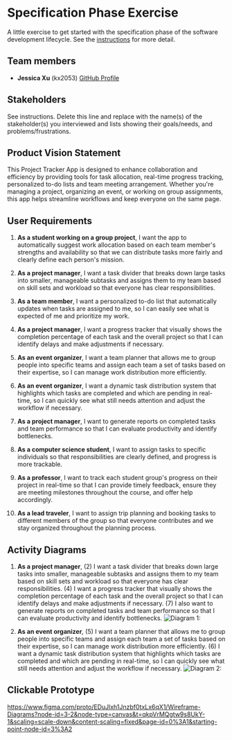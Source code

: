# Specification Phase Exercise

A little exercise to get started with the specification phase of the software development lifecycle. See the [instructions](instructions.md) for more detail.

## Team members

- **Jessica Xu** (kx2053) [GitHub Profile](https://github.com/Jessicakk0711)



## Stakeholders

See instructions. Delete this line and replace with the name(s) of the stakeholder(s) you interviewed and lists showing their goals/needs, and problems/frustrations.

## Product Vision Statement

This Project Tracker App is designed to enhance collaboration and efficiency by providing tools for task allocation, real-time progress tracking, personalized to-do lists and team meeting arrangement. Whether you're managing a project, organizing an event, or working on group assignments, this app helps streamline workflows and keep everyone on the same page.

## User Requirements

1. **As a student working on a group project**, I want the app to automatically suggest work allocation based on each team member's strengths and availability so that we can distribute tasks more fairly and clearly define each person's mission.

2. **As a project manager**, I want a task divider that breaks down large tasks into smaller, manageable subtasks and assigns them to my team based on skill sets and workload so that everyone has clear responsibilities.

3. **As a team member**, I want a personalized to-do list that automatically updates when tasks are assigned to me, so I can easily see what is expected of me and prioritize my work.

4. **As a project manager**, I want a progress tracker that visually shows the completion percentage of each task and the overall project so that I can identify delays and make adjustments if necessary.

5. **As an event organizer**, I want a team planner that allows me to group people into specific teams and assign each team a set of tasks based on their expertise, so I can manage work distribution more efficiently.

6. **As an event organizer**, I want a dynamic task distribution system that highlights which tasks are completed and which are pending in real-time, so I can quickly see what still needs attention and adjust the workflow if necessary.

7. **As a project manager**, I want to generate reports on completed tasks and team performance so that I can evaluate productivity and identify bottlenecks.

8. **As a computer science student**, I want to assign tasks to specific individuals so that responsibilities are clearly defined, and progress is more trackable.

9. **As a professor**, I want to track each student group's progress on their project in real-time so that I can provide timely feedback, ensure they are meeting milestones throughout the course, and offer help accordingly.

10. **As a lead traveler**, I want to assign trip planning and booking tasks to different members of the group so that everyone contributes and we stay organized throughout the planning process.


## Activity Diagrams

1. **As a project manager**, 
    (2) I want a task divider that breaks down large tasks into smaller, manageable subtasks and assigns them to my team based on skill sets and workload so that everyone has clear responsibilities. 
    (4) I want a progress tracker that visually shows the completion percentage of each task and the overall project so that I can identify delays and make adjustments if necessary. 
    (7) I also want to generate reports on completed tasks and team performance so that I can evaluate productivity and identify bottlenecks.
    ![Diagram 1: ](/Screenshot%202024-09-23%20at%201.55.45 AM.png)

2. **As an event organizer**, 
    (5) I want a team planner that allows me to group people into specific teams and assign each team a set of tasks based on their expertise, so I can manage work distribution more efficiently.
    (6) I want a dynamic task distribution system that highlights which tasks are completed and which are pending in real-time, so I can quickly see what still needs attention and adjust the workflow if necessary.
    ![Diagram 2: ](/Screenshot%202024-09-23%20at%201.56.03 AM.png)



## Clickable Prototype

https://www.figma.com/proto/EDuJlxh1Jnzbf0txLx6qX1/Wireframe-Diagrams?node-id=3-2&node-type=canvas&t=qkpVrMQgtw9s8UkY-1&scaling=scale-down&content-scaling=fixed&page-id=0%3A1&starting-point-node-id=3%3A2
